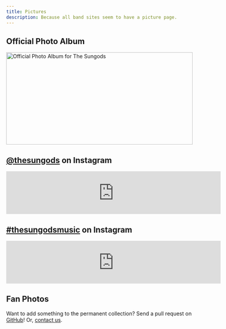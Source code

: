 ```yaml
---
title: Pictures
description: Because all band sites seem to have a picture page.
---
```


## Official Photo Album

<a data-flickr-embed="true" data-footer="true"  href="https://www.flickr.com/photos/139360730@N03/albums/72157663466883296" title="Official Photo Album for The Sungods"><img src="https://farm2.staticflickr.com/1672/24004722039_64d6881914.jpg" width="500" height="248" alt="Official Photo Album for The Sungods"></a>
<script async src="//embedr.flickr.com/assets/client-code.js" charset="utf-8"></script>

## [@thesungods](https://www.instagram.com/thesungods/) on Instagram
<!-- www.intagme.com -->
<iframe src="http://www.intagme.com/in/?u=dGhlc3VuZ29kc3xpbnwxMDB8NXwxfHx5ZXN8NXx1bmRlZmluZWR8eWVz" allowTransparency="true" frameborder="0" scrolling="no" style="border:none; overflow:hidden; width:575px; height: 115px" ></iframe>

## [#thesungodsmusic](https://www.instagram.com/explore/tags/thesungodsmusic/) on Instagram
<!-- www.intagme.com -->
<iframe src="http://www.intagme.com/in/?h=dGhlc3VuZ29kc211c2ljfGlufDEwMHw1fDF8fHllc3w1fHVuZGVmaW5lZHx5ZXM=" allowTransparency="true" frameborder="0" scrolling="no" style="border:none; overflow:hidden; width:575px; height: 115px" ></iframe>

## Fan Photos

Want to add something to the permanent collection? Send a pull request on [GitHub](https://www.github.com/thesungods/thesungods.github.io)! Or, [contact us](/contact).
